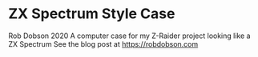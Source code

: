 # ZX Spectrum Style Case
Rob Dobson 2020
A computer case for my Z-Raider project looking like a ZX Spectrum
See the blog post at https://robdobson.com
